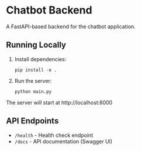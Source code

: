 # Chatbot Backend

A FastAPI-based backend for the chatbot application.

## Running Locally

1. Install dependencies:
   ```
   pip install -e .
   ```

2. Run the server:
   ```
   python main.py
   ```

The server will start at http://localhost:8000

## API Endpoints

- `/health` - Health check endpoint
- `/docs` - API documentation (Swagger UI)
